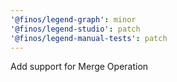 ```yaml
---
'@finos/legend-graph': minor
'@finos/legend-studio': patch
'@finos/legend-manual-tests': patch
---
```


Add support for Merge Operation

